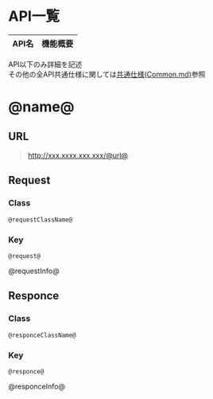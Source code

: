 # API一覧

| API名 | 機能概要 |
| ----- | -------- |


API以下のみ詳細を記述<br>
その他の全API共通仕様に関しては[共通仕様(Common.md)](Common.md)参照

# @name@

## URL

> http://xxx.xxxx.xxx.xxx/@url@

## Request

### Class

```
@requestClassName@
```

### Key

```
@request@
```

@requestInfo@

## Responce

### Class

```
@responceClassName@
```

### Key

```
@responce@
```

@responceInfo@

<br>